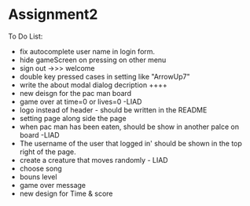 # Assignment2
 To Do List:
 - fix autocomplete user name in login form.
 - hide gameScreen on pressing on other menu
 - sign out ->>> welcome
 - double key pressed cases in setting like "ArrowUp7"
 - write the about modal dialog decription ++++
 - new deisgn for the pac man board
 - game over at time=0 or lives=0 -LIAD
 - logo instead of header - should be written in the README
 - setting page along side the page
 - when pac man has been eaten, should be show in another palce on board -LIAD
 - The username  of the user that logged in' should be shown in the top right of the page. 
 - create a creature that moves randomly - LIAD
 - choose song 
 - bouns level
 - game over message
 - new design for Time & score  

 

 
